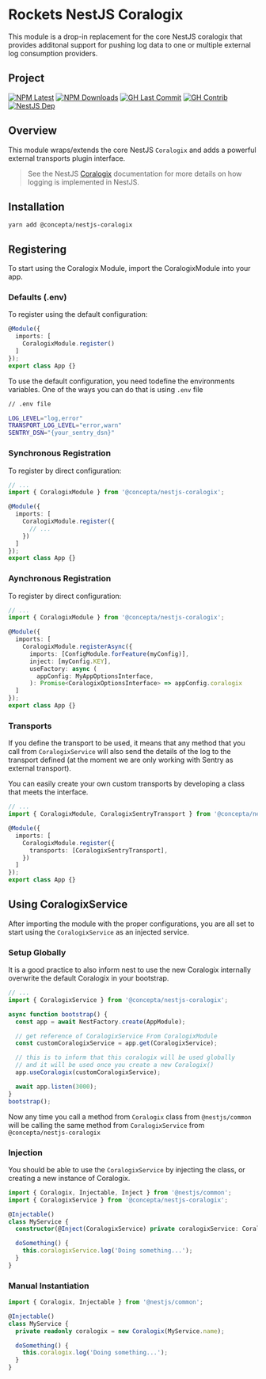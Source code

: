 # Rockets NestJS Coralogix

This module is a drop-in replacement for the core NestJS coralogix that provides additonal support for pushing log data
to one or multiple external log consumption providers.

## Project

[![NPM Latest](https://img.shields.io/npm/v/@concepta/nestjs-coralogix)](https://www.npmjs.com/package/@concepta/nestjs-coralogix)
[![NPM Downloads](https://img.shields.io/npm/dw/@conceptadev/nestjs-coralogix)](https://www.npmjs.com/package/@concepta/nestjs-coralogix)
[![GH Last Commit](https://img.shields.io/github/last-commit/conceptadev/rockets?logo=github)](https://github.com/conceptadev/rockets)
[![GH Contrib](https://img.shields.io/github/contributors/conceptadev/rockets?logo=github)](https://github.com/conceptadev/rockets/graphs/contributors)
[![NestJS Dep](https://img.shields.io/github/package-json/dependency-version/conceptadev/rockets/@nestjs/common?label=NestJS&logo=nestjs&filename=packages%2Fnestjs-core%2Fpackage.json)](https://www.npmjs.com/package/@nestjs/common)

## Overview

This module wraps/extends the core NestJS `Coralogix` and adds a powerful external transports plugin interface.

> See the NestJS [Coralogix](https://docs.nestjs.com/techniques/coralogix) documentation
> for more details on how logging is implemented in NestJS.

## Installation

`yarn add @concepta/nestjs-coralogix`

## Registering

To start using the Coralogix Module, import the CoralogixModule into your app.

### Defaults (.env)

To register using the default configuration:

```ts
@Module({
  imports: [
    CoralogixModule.register()
  ]
});
export class App {}
```

To use the default configuration, you need todefine the environments variables.
One of the ways you can do that is using `.env` file

```zsh
// .env file

LOG_LEVEL="log,error"
TRANSPORT_LOG_LEVEL="error,warn"
SENTRY_DSN="{your_sentry_dsn}"
```

### Synchronous Registration

To register by direct configuration:

```ts
// ...
import { CoralogixModule } from '@concepta/nestjs-coralogix';

@Module({
  imports: [
    CoralogixModule.register({
      // ...
    })
  ]
});
export class App {}
```

### Aynchronous Registration

To register by direct configuration:

```ts
// ...
import { CoralogixModule } from '@concepta/nestjs-coralogix';

@Module({
  imports: [
    CoralogixModule.registerAsync({
      imports: [ConfigModule.forFeature(myConfig)],
      inject: [myConfig.KEY],
      useFactory: async (
        appConfig: MyAppOptionsInterface,
      ): Promise<CoralogixOptionsInterface> => appConfig.coralogix
  ]
});
export class App {}
```

### Transports

If you define the transport to be used, it means that any method that you call from `CoralogixService`
will also send the details of the log to the transport defined
(at the moment we are only working with Sentry as external transport).

You can easily create your own custom transports by developing a class that meets the interface.

```ts
// ...
import { CoralogixModule, CoralogixSentryTransport } from '@concepta/nestjs-coralogix';

@Module({
  imports: [
    CoralogixModule.register({
      transports: [CoralogixSentryTransport],
    })
  ]
});
export class App {}
```

## Using CoralogixService

After importing the module with the proper configurations, you are all set to start using the `CoralogixService` as an injected service.

### Setup Globally

It is a good practice to also inform nest to use the new Coralogix internally overwrite the default Coralogix in your bootstrap.

```ts
// ...
import { CoralogixService } from '@concepta/nestjs-coralogix';

async function bootstrap() {
  const app = await NestFactory.create(AppModule);

  // get reference of CoralogixService From CoralogixModule
  const customCoralogixService = app.get(CoralogixService);

  // this is to inform that this coralogix will be used globally
  // and it will be used once you create a new Coralogix()
  app.useCoralogix(customCoralogixService);

  await app.listen(3000);
}
bootstrap();
```

Now any time you call a method from `Coralogix` class from `@nestjs/common` will be calling the same
method from `CoralogixService` from `@concepta/nestjs-coralogix`

### Injection

You should be able to use the `CoralogixService` by injecting the class, or creating a new instance of Coralogix.

```ts
import { Coralogix, Injectable, Inject } from '@nestjs/common';
import { CoralogixService } from '@concepta/nestjs-coralogix';

@Injectable()
class MyService {
  constructor(@Inject(CoralogixService) private coralogixService: CoralogixService) {}

  doSomething() {
    this.coralogixService.log('Doing something...');
  }
}
```

### Manual Instantiation

```ts
import { Coralogix, Injectable } from '@nestjs/common';

@Injectable()
class MyService {
  private readonly coralogix = new Coralogix(MyService.name);

  doSomething() {
    this.coralogix.log('Doing something...');
  }
}
```

